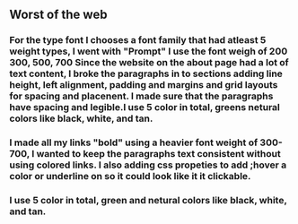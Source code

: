 ## Worst of the web

### For the type font I chooses a font family that had atleast 5 weight types, I went with "Prompt" I use the font weigh of 200 300, 500, 700 Since the website on the about page had a lot of text content, I broke the paragraphs in to sections adding line height, left alignment, padding and margins and grid layouts for spacing and placenent. I made sure that the paragraphs have spacing and legible.I use 5 color in total, greens  netural colors like black, white, and tan.

### I made all my links "bold" using a heavier font weight of 300-700, I wanted to keep the paragraphs text consistent without using colored links. I also adding css propeties to add ;hover a color or underline on so it could look like it it clickable.

### I use 5 color in total, green and netural colors like black, white, and tan.
